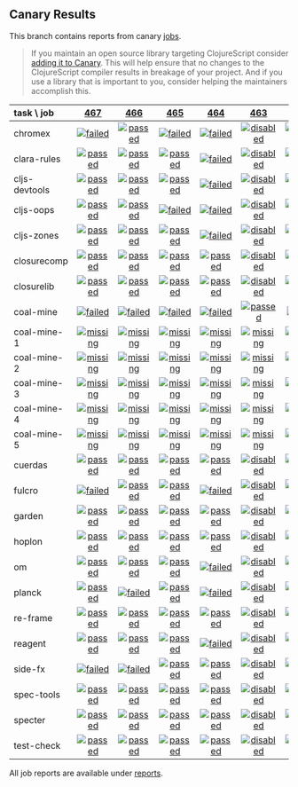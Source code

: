 ## Canary Results

This branch contains reports from canary [jobs](https://github.com/cljs-oss/canary/tree/jobs).

> If you maintain an open source library targeting ClojureScript consider [adding it to Canary](https://github.com/cljs-oss/canary/tree/master#how-to-participate). This will help ensure that no changes to the ClojureScript compiler results in breakage of your project. And if you use a library that is important to you, consider helping the maintainers accomplish this.

[//]: # (begin_overview_table)

| task \ job | <a href="reports/2018/07/06/job-000467-1.10.377-071e76b" title="job #467 finished on 2018-07-06">467</a> | <a href="reports/2018/07/05/job-000466-1.10.357-e03e416" title="job #466 finished on 2018-07-05">466</a> | <a href="reports/2018/07/05/job-000465-1.10.356-88390da" title="job #465 finished on 2018-07-05">465</a> | <a href="reports/2018/07/05/job-000464-1.10.356-88390da" title="job #464 finished on 2018-07-05">464</a> | <a href="reports/2018/07/04/job-000463-1.10.352-ea53fd0" title="job #463 finished on 2018-07-04">463</a> | <a href="reports/2018/07/04/job-000462-1.10.352-ea53fd0" title="job #462 finished on 2018-07-04">462</a> | <a href="reports/2018/07/04/job-000461-1.10.352-ea53fd0" title="job #461 finished on 2018-07-04">461</a> | <a href="reports/2018/07/03/job-000460-1.10.351-6c8e69c" title="job #460 finished on 2018-07-03">460</a> | <a href="reports/2018/07/02/job-000459-1.10.351-6c8e69c" title="job #459 finished on 2018-07-02">459</a> | <a href="reports/2018/07/01/job-000458-1.10.348-e173e54" title="job #458 finished on 2018-07-01">458</a> |
| :--- | :---: | :---: | :---: | :---: | :---: | :---: | :---: | :---: | :---: | :---: |
| chromex | <a href="reports/2018/07/06/job-000467-1.10.377-071e76b#-chromex"><img title="failed" src="http://box.binaryage.com/s-failed.svg"><a> | <a href="reports/2018/07/05/job-000466-1.10.357-e03e416#-chromex"><img title="passed" src="http://box.binaryage.com/s-passed.svg"><a> | <a href="reports/2018/07/05/job-000465-1.10.356-88390da#-chromex"><img title="failed" src="http://box.binaryage.com/s-failed.svg"><a> | <a href="reports/2018/07/05/job-000464-1.10.356-88390da#-chromex"><img title="failed" src="http://box.binaryage.com/s-failed.svg"><a> | <a href="reports/2018/07/04/job-000463-1.10.352-ea53fd0#-chromex"><img title="disabled" src="http://box.binaryage.com/s-disabled.svg"><a> | <a href="reports/2018/07/04/job-000462-1.10.352-ea53fd0#-chromex"><img title="disabled" src="http://box.binaryage.com/s-disabled.svg"><a> | <a href="reports/2018/07/04/job-000461-1.10.352-ea53fd0#-chromex"><img title="passed" src="http://box.binaryage.com/s-passed.svg"><a> | <a href="reports/2018/07/03/job-000460-1.10.351-6c8e69c#-chromex"><img title="passed" src="http://box.binaryage.com/s-passed.svg"><a> | <a href="reports/2018/07/02/job-000459-1.10.351-6c8e69c#-chromex"><img title="passed" src="http://box.binaryage.com/s-passed.svg"><a> | <a href="reports/2018/07/01/job-000458-1.10.348-e173e54#-chromex"><img title="passed" src="http://box.binaryage.com/s-passed.svg"><a> |
| clara-rules | <a href="reports/2018/07/06/job-000467-1.10.377-071e76b#-clara-rules"><img title="passed" src="http://box.binaryage.com/s-passed.svg"><a> | <a href="reports/2018/07/05/job-000466-1.10.357-e03e416#-clara-rules"><img title="passed" src="http://box.binaryage.com/s-passed.svg"><a> | <a href="reports/2018/07/05/job-000465-1.10.356-88390da#-clara-rules"><img title="passed" src="http://box.binaryage.com/s-passed.svg"><a> | <a href="reports/2018/07/05/job-000464-1.10.356-88390da#-clara-rules"><img title="failed" src="http://box.binaryage.com/s-failed.svg"><a> | <a href="reports/2018/07/04/job-000463-1.10.352-ea53fd0#-clara-rules"><img title="disabled" src="http://box.binaryage.com/s-disabled.svg"><a> | <a href="reports/2018/07/04/job-000462-1.10.352-ea53fd0#-clara-rules"><img title="disabled" src="http://box.binaryage.com/s-disabled.svg"><a> | <a href="reports/2018/07/04/job-000461-1.10.352-ea53fd0#-clara-rules"><img title="passed" src="http://box.binaryage.com/s-passed.svg"><a> | <a href="reports/2018/07/03/job-000460-1.10.351-6c8e69c#-clara-rules"><img title="passed" src="http://box.binaryage.com/s-passed.svg"><a> | <a href="reports/2018/07/02/job-000459-1.10.351-6c8e69c#-clara-rules"><img title="passed" src="http://box.binaryage.com/s-passed.svg"><a> | <a href="reports/2018/07/01/job-000458-1.10.348-e173e54#-clara-rules"><img title="passed" src="http://box.binaryage.com/s-passed.svg"><a> |
| cljs-devtools | <a href="reports/2018/07/06/job-000467-1.10.377-071e76b#-cljs-devtools"><img title="passed" src="http://box.binaryage.com/s-passed.svg"><a> | <a href="reports/2018/07/05/job-000466-1.10.357-e03e416#-cljs-devtools"><img title="passed" src="http://box.binaryage.com/s-passed.svg"><a> | <a href="reports/2018/07/05/job-000465-1.10.356-88390da#-cljs-devtools"><img title="passed" src="http://box.binaryage.com/s-passed.svg"><a> | <a href="reports/2018/07/05/job-000464-1.10.356-88390da#-cljs-devtools"><img title="failed" src="http://box.binaryage.com/s-failed.svg"><a> | <a href="reports/2018/07/04/job-000463-1.10.352-ea53fd0#-cljs-devtools"><img title="disabled" src="http://box.binaryage.com/s-disabled.svg"><a> | <a href="reports/2018/07/04/job-000462-1.10.352-ea53fd0#-cljs-devtools"><img title="disabled" src="http://box.binaryage.com/s-disabled.svg"><a> | <a href="reports/2018/07/04/job-000461-1.10.352-ea53fd0#-cljs-devtools"><img title="passed" src="http://box.binaryage.com/s-passed.svg"><a> | <a href="reports/2018/07/03/job-000460-1.10.351-6c8e69c#-cljs-devtools"><img title="passed" src="http://box.binaryage.com/s-passed.svg"><a> | <a href="reports/2018/07/02/job-000459-1.10.351-6c8e69c#-cljs-devtools"><img title="passed" src="http://box.binaryage.com/s-passed.svg"><a> | <a href="reports/2018/07/01/job-000458-1.10.348-e173e54#-cljs-devtools"><img title="passed" src="http://box.binaryage.com/s-passed.svg"><a> |
| cljs-oops | <a href="reports/2018/07/06/job-000467-1.10.377-071e76b#-cljs-oops"><img title="passed" src="http://box.binaryage.com/s-passed.svg"><a> | <a href="reports/2018/07/05/job-000466-1.10.357-e03e416#-cljs-oops"><img title="passed" src="http://box.binaryage.com/s-passed.svg"><a> | <a href="reports/2018/07/05/job-000465-1.10.356-88390da#-cljs-oops"><img title="failed" src="http://box.binaryage.com/s-failed.svg"><a> | <a href="reports/2018/07/05/job-000464-1.10.356-88390da#-cljs-oops"><img title="failed" src="http://box.binaryage.com/s-failed.svg"><a> | <a href="reports/2018/07/04/job-000463-1.10.352-ea53fd0#-cljs-oops"><img title="disabled" src="http://box.binaryage.com/s-disabled.svg"><a> | <a href="reports/2018/07/04/job-000462-1.10.352-ea53fd0#-cljs-oops"><img title="disabled" src="http://box.binaryage.com/s-disabled.svg"><a> | <a href="reports/2018/07/04/job-000461-1.10.352-ea53fd0#-cljs-oops"><img title="passed" src="http://box.binaryage.com/s-passed.svg"><a> | <a href="reports/2018/07/03/job-000460-1.10.351-6c8e69c#-cljs-oops"><img title="passed" src="http://box.binaryage.com/s-passed.svg"><a> | <a href="reports/2018/07/02/job-000459-1.10.351-6c8e69c#-cljs-oops"><img title="passed" src="http://box.binaryage.com/s-passed.svg"><a> | <a href="reports/2018/07/01/job-000458-1.10.348-e173e54#-cljs-oops"><img title="passed" src="http://box.binaryage.com/s-passed.svg"><a> |
| cljs-zones | <a href="reports/2018/07/06/job-000467-1.10.377-071e76b#-cljs-zones"><img title="passed" src="http://box.binaryage.com/s-passed.svg"><a> | <a href="reports/2018/07/05/job-000466-1.10.357-e03e416#-cljs-zones"><img title="passed" src="http://box.binaryage.com/s-passed.svg"><a> | <a href="reports/2018/07/05/job-000465-1.10.356-88390da#-cljs-zones"><img title="passed" src="http://box.binaryage.com/s-passed.svg"><a> | <a href="reports/2018/07/05/job-000464-1.10.356-88390da#-cljs-zones"><img title="failed" src="http://box.binaryage.com/s-failed.svg"><a> | <a href="reports/2018/07/04/job-000463-1.10.352-ea53fd0#-cljs-zones"><img title="disabled" src="http://box.binaryage.com/s-disabled.svg"><a> | <a href="reports/2018/07/04/job-000462-1.10.352-ea53fd0#-cljs-zones"><img title="disabled" src="http://box.binaryage.com/s-disabled.svg"><a> | <a href="reports/2018/07/04/job-000461-1.10.352-ea53fd0#-cljs-zones"><img title="passed" src="http://box.binaryage.com/s-passed.svg"><a> | <a href="reports/2018/07/03/job-000460-1.10.351-6c8e69c#-cljs-zones"><img title="passed" src="http://box.binaryage.com/s-passed.svg"><a> | <a href="reports/2018/07/02/job-000459-1.10.351-6c8e69c#-cljs-zones"><img title="passed" src="http://box.binaryage.com/s-passed.svg"><a> | <a href="reports/2018/07/01/job-000458-1.10.348-e173e54#-cljs-zones"><img title="passed" src="http://box.binaryage.com/s-passed.svg"><a> |
| closurecomp | <a href="reports/2018/07/06/job-000467-1.10.377-071e76b#-closurecomp"><img title="passed" src="http://box.binaryage.com/s-passed.svg"><a> | <a href="reports/2018/07/05/job-000466-1.10.357-e03e416#-closurecomp"><img title="passed" src="http://box.binaryage.com/s-passed.svg"><a> | <a href="reports/2018/07/05/job-000465-1.10.356-88390da#-closurecomp"><img title="passed" src="http://box.binaryage.com/s-passed.svg"><a> | <a href="reports/2018/07/05/job-000464-1.10.356-88390da#-closurecomp"><img title="passed" src="http://box.binaryage.com/s-passed.svg"><a> | <a href="reports/2018/07/04/job-000463-1.10.352-ea53fd0#-closurecomp"><img title="disabled" src="http://box.binaryage.com/s-disabled.svg"><a> | <a href="reports/2018/07/04/job-000462-1.10.352-ea53fd0#-closurecomp"><img title="disabled" src="http://box.binaryage.com/s-disabled.svg"><a> | <a href="reports/2018/07/04/job-000461-1.10.352-ea53fd0#-closurecomp"><img title="passed" src="http://box.binaryage.com/s-passed.svg"><a> | <a href="reports/2018/07/03/job-000460-1.10.351-6c8e69c#-closurecomp"><img title="failed" src="http://box.binaryage.com/s-failed.svg"><a> | <a href="reports/2018/07/02/job-000459-1.10.351-6c8e69c#-closurecomp"><img title="failed" src="http://box.binaryage.com/s-failed.svg"><a> | <a href="reports/2018/07/01/job-000458-1.10.348-e173e54#-closurecomp"><img title="failed" src="http://box.binaryage.com/s-failed.svg"><a> |
| closurelib | <a href="reports/2018/07/06/job-000467-1.10.377-071e76b#-closurelib"><img title="passed" src="http://box.binaryage.com/s-passed.svg"><a> | <a href="reports/2018/07/05/job-000466-1.10.357-e03e416#-closurelib"><img title="passed" src="http://box.binaryage.com/s-passed.svg"><a> | <a href="reports/2018/07/05/job-000465-1.10.356-88390da#-closurelib"><img title="passed" src="http://box.binaryage.com/s-passed.svg"><a> | <a href="reports/2018/07/05/job-000464-1.10.356-88390da#-closurelib"><img title="passed" src="http://box.binaryage.com/s-passed.svg"><a> | <a href="reports/2018/07/04/job-000463-1.10.352-ea53fd0#-closurelib"><img title="disabled" src="http://box.binaryage.com/s-disabled.svg"><a> | <a href="reports/2018/07/04/job-000462-1.10.352-ea53fd0#-closurelib"><img title="disabled" src="http://box.binaryage.com/s-disabled.svg"><a> | <a href="reports/2018/07/04/job-000461-1.10.352-ea53fd0#-closurelib"><img title="passed" src="http://box.binaryage.com/s-passed.svg"><a> | <a href="reports/2018/07/03/job-000460-1.10.351-6c8e69c#-closurelib"><img title="passed" src="http://box.binaryage.com/s-passed.svg"><a> | <a href="reports/2018/07/02/job-000459-1.10.351-6c8e69c#-closurelib"><img title="passed" src="http://box.binaryage.com/s-passed.svg"><a> | <a href="reports/2018/07/01/job-000458-1.10.348-e173e54#-closurelib"><img title="passed" src="http://box.binaryage.com/s-passed.svg"><a> |
| coal-mine | <a href="reports/2018/07/06/job-000467-1.10.377-071e76b#-coal-mine"><img title="failed" src="http://box.binaryage.com/s-failed.svg"><a> | <a href="reports/2018/07/05/job-000466-1.10.357-e03e416#-coal-mine"><img title="failed" src="http://box.binaryage.com/s-failed.svg"><a> | <a href="reports/2018/07/05/job-000465-1.10.356-88390da#-coal-mine"><img title="failed" src="http://box.binaryage.com/s-failed.svg"><a> | <a href="reports/2018/07/05/job-000464-1.10.356-88390da#-coal-mine"><img title="failed" src="http://box.binaryage.com/s-failed.svg"><a> | <a href="reports/2018/07/04/job-000463-1.10.352-ea53fd0#-coal-mine"><img title="passed" src="http://box.binaryage.com/s-passed.svg"><a> | <a href="reports/2018/07/04/job-000462-1.10.352-ea53fd0#-coal-mine"><img title="failed" src="http://box.binaryage.com/s-failed.svg"><a> | <a href="reports/2018/07/04/job-000461-1.10.352-ea53fd0#-coal-mine"><img title="missing" src="http://box.binaryage.com/s-missing.svg"><a> | <a href="reports/2018/07/03/job-000460-1.10.351-6c8e69c#-coal-mine"><img title="missing" src="http://box.binaryage.com/s-missing.svg"><a> | <a href="reports/2018/07/02/job-000459-1.10.351-6c8e69c#-coal-mine"><img title="missing" src="http://box.binaryage.com/s-missing.svg"><a> | <a href="reports/2018/07/01/job-000458-1.10.348-e173e54#-coal-mine"><img title="missing" src="http://box.binaryage.com/s-missing.svg"><a> |
| coal-mine-1 | <a href="reports/2018/07/06/job-000467-1.10.377-071e76b#-coal-mine-1"><img title="missing" src="http://box.binaryage.com/s-missing.svg"><a> | <a href="reports/2018/07/05/job-000466-1.10.357-e03e416#-coal-mine-1"><img title="missing" src="http://box.binaryage.com/s-missing.svg"><a> | <a href="reports/2018/07/05/job-000465-1.10.356-88390da#-coal-mine-1"><img title="missing" src="http://box.binaryage.com/s-missing.svg"><a> | <a href="reports/2018/07/05/job-000464-1.10.356-88390da#-coal-mine-1"><img title="missing" src="http://box.binaryage.com/s-missing.svg"><a> | <a href="reports/2018/07/04/job-000463-1.10.352-ea53fd0#-coal-mine-1"><img title="missing" src="http://box.binaryage.com/s-missing.svg"><a> | <a href="reports/2018/07/04/job-000462-1.10.352-ea53fd0#-coal-mine-1"><img title="missing" src="http://box.binaryage.com/s-missing.svg"><a> | <a href="reports/2018/07/04/job-000461-1.10.352-ea53fd0#-coal-mine-1"><img title="passed" src="http://box.binaryage.com/s-passed.svg"><a> | <a href="reports/2018/07/03/job-000460-1.10.351-6c8e69c#-coal-mine-1"><img title="passed" src="http://box.binaryage.com/s-passed.svg"><a> | <a href="reports/2018/07/02/job-000459-1.10.351-6c8e69c#-coal-mine-1"><img title="passed" src="http://box.binaryage.com/s-passed.svg"><a> | <a href="reports/2018/07/01/job-000458-1.10.348-e173e54#-coal-mine-1"><img title="passed" src="http://box.binaryage.com/s-passed.svg"><a> |
| coal-mine-2 | <a href="reports/2018/07/06/job-000467-1.10.377-071e76b#-coal-mine-2"><img title="missing" src="http://box.binaryage.com/s-missing.svg"><a> | <a href="reports/2018/07/05/job-000466-1.10.357-e03e416#-coal-mine-2"><img title="missing" src="http://box.binaryage.com/s-missing.svg"><a> | <a href="reports/2018/07/05/job-000465-1.10.356-88390da#-coal-mine-2"><img title="missing" src="http://box.binaryage.com/s-missing.svg"><a> | <a href="reports/2018/07/05/job-000464-1.10.356-88390da#-coal-mine-2"><img title="missing" src="http://box.binaryage.com/s-missing.svg"><a> | <a href="reports/2018/07/04/job-000463-1.10.352-ea53fd0#-coal-mine-2"><img title="missing" src="http://box.binaryage.com/s-missing.svg"><a> | <a href="reports/2018/07/04/job-000462-1.10.352-ea53fd0#-coal-mine-2"><img title="missing" src="http://box.binaryage.com/s-missing.svg"><a> | <a href="reports/2018/07/04/job-000461-1.10.352-ea53fd0#-coal-mine-2"><img title="passed" src="http://box.binaryage.com/s-passed.svg"><a> | <a href="reports/2018/07/03/job-000460-1.10.351-6c8e69c#-coal-mine-2"><img title="passed" src="http://box.binaryage.com/s-passed.svg"><a> | <a href="reports/2018/07/02/job-000459-1.10.351-6c8e69c#-coal-mine-2"><img title="passed" src="http://box.binaryage.com/s-passed.svg"><a> | <a href="reports/2018/07/01/job-000458-1.10.348-e173e54#-coal-mine-2"><img title="passed" src="http://box.binaryage.com/s-passed.svg"><a> |
| coal-mine-3 | <a href="reports/2018/07/06/job-000467-1.10.377-071e76b#-coal-mine-3"><img title="missing" src="http://box.binaryage.com/s-missing.svg"><a> | <a href="reports/2018/07/05/job-000466-1.10.357-e03e416#-coal-mine-3"><img title="missing" src="http://box.binaryage.com/s-missing.svg"><a> | <a href="reports/2018/07/05/job-000465-1.10.356-88390da#-coal-mine-3"><img title="missing" src="http://box.binaryage.com/s-missing.svg"><a> | <a href="reports/2018/07/05/job-000464-1.10.356-88390da#-coal-mine-3"><img title="missing" src="http://box.binaryage.com/s-missing.svg"><a> | <a href="reports/2018/07/04/job-000463-1.10.352-ea53fd0#-coal-mine-3"><img title="missing" src="http://box.binaryage.com/s-missing.svg"><a> | <a href="reports/2018/07/04/job-000462-1.10.352-ea53fd0#-coal-mine-3"><img title="missing" src="http://box.binaryage.com/s-missing.svg"><a> | <a href="reports/2018/07/04/job-000461-1.10.352-ea53fd0#-coal-mine-3"><img title="passed" src="http://box.binaryage.com/s-passed.svg"><a> | <a href="reports/2018/07/03/job-000460-1.10.351-6c8e69c#-coal-mine-3"><img title="passed" src="http://box.binaryage.com/s-passed.svg"><a> | <a href="reports/2018/07/02/job-000459-1.10.351-6c8e69c#-coal-mine-3"><img title="passed" src="http://box.binaryage.com/s-passed.svg"><a> | <a href="reports/2018/07/01/job-000458-1.10.348-e173e54#-coal-mine-3"><img title="passed" src="http://box.binaryage.com/s-passed.svg"><a> |
| coal-mine-4 | <a href="reports/2018/07/06/job-000467-1.10.377-071e76b#-coal-mine-4"><img title="missing" src="http://box.binaryage.com/s-missing.svg"><a> | <a href="reports/2018/07/05/job-000466-1.10.357-e03e416#-coal-mine-4"><img title="missing" src="http://box.binaryage.com/s-missing.svg"><a> | <a href="reports/2018/07/05/job-000465-1.10.356-88390da#-coal-mine-4"><img title="missing" src="http://box.binaryage.com/s-missing.svg"><a> | <a href="reports/2018/07/05/job-000464-1.10.356-88390da#-coal-mine-4"><img title="missing" src="http://box.binaryage.com/s-missing.svg"><a> | <a href="reports/2018/07/04/job-000463-1.10.352-ea53fd0#-coal-mine-4"><img title="missing" src="http://box.binaryage.com/s-missing.svg"><a> | <a href="reports/2018/07/04/job-000462-1.10.352-ea53fd0#-coal-mine-4"><img title="missing" src="http://box.binaryage.com/s-missing.svg"><a> | <a href="reports/2018/07/04/job-000461-1.10.352-ea53fd0#-coal-mine-4"><img title="passed" src="http://box.binaryage.com/s-passed.svg"><a> | <a href="reports/2018/07/03/job-000460-1.10.351-6c8e69c#-coal-mine-4"><img title="passed" src="http://box.binaryage.com/s-passed.svg"><a> | <a href="reports/2018/07/02/job-000459-1.10.351-6c8e69c#-coal-mine-4"><img title="passed" src="http://box.binaryage.com/s-passed.svg"><a> | <a href="reports/2018/07/01/job-000458-1.10.348-e173e54#-coal-mine-4"><img title="passed" src="http://box.binaryage.com/s-passed.svg"><a> |
| coal-mine-5 | <a href="reports/2018/07/06/job-000467-1.10.377-071e76b#-coal-mine-5"><img title="missing" src="http://box.binaryage.com/s-missing.svg"><a> | <a href="reports/2018/07/05/job-000466-1.10.357-e03e416#-coal-mine-5"><img title="missing" src="http://box.binaryage.com/s-missing.svg"><a> | <a href="reports/2018/07/05/job-000465-1.10.356-88390da#-coal-mine-5"><img title="missing" src="http://box.binaryage.com/s-missing.svg"><a> | <a href="reports/2018/07/05/job-000464-1.10.356-88390da#-coal-mine-5"><img title="missing" src="http://box.binaryage.com/s-missing.svg"><a> | <a href="reports/2018/07/04/job-000463-1.10.352-ea53fd0#-coal-mine-5"><img title="missing" src="http://box.binaryage.com/s-missing.svg"><a> | <a href="reports/2018/07/04/job-000462-1.10.352-ea53fd0#-coal-mine-5"><img title="missing" src="http://box.binaryage.com/s-missing.svg"><a> | <a href="reports/2018/07/04/job-000461-1.10.352-ea53fd0#-coal-mine-5"><img title="passed" src="http://box.binaryage.com/s-passed.svg"><a> | <a href="reports/2018/07/03/job-000460-1.10.351-6c8e69c#-coal-mine-5"><img title="passed" src="http://box.binaryage.com/s-passed.svg"><a> | <a href="reports/2018/07/02/job-000459-1.10.351-6c8e69c#-coal-mine-5"><img title="passed" src="http://box.binaryage.com/s-passed.svg"><a> | <a href="reports/2018/07/01/job-000458-1.10.348-e173e54#-coal-mine-5"><img title="passed" src="http://box.binaryage.com/s-passed.svg"><a> |
| cuerdas | <a href="reports/2018/07/06/job-000467-1.10.377-071e76b#-cuerdas"><img title="passed" src="http://box.binaryage.com/s-passed.svg"><a> | <a href="reports/2018/07/05/job-000466-1.10.357-e03e416#-cuerdas"><img title="passed" src="http://box.binaryage.com/s-passed.svg"><a> | <a href="reports/2018/07/05/job-000465-1.10.356-88390da#-cuerdas"><img title="passed" src="http://box.binaryage.com/s-passed.svg"><a> | <a href="reports/2018/07/05/job-000464-1.10.356-88390da#-cuerdas"><img title="passed" src="http://box.binaryage.com/s-passed.svg"><a> | <a href="reports/2018/07/04/job-000463-1.10.352-ea53fd0#-cuerdas"><img title="disabled" src="http://box.binaryage.com/s-disabled.svg"><a> | <a href="reports/2018/07/04/job-000462-1.10.352-ea53fd0#-cuerdas"><img title="disabled" src="http://box.binaryage.com/s-disabled.svg"><a> | <a href="reports/2018/07/04/job-000461-1.10.352-ea53fd0#-cuerdas"><img title="passed" src="http://box.binaryage.com/s-passed.svg"><a> | <a href="reports/2018/07/03/job-000460-1.10.351-6c8e69c#-cuerdas"><img title="passed" src="http://box.binaryage.com/s-passed.svg"><a> | <a href="reports/2018/07/02/job-000459-1.10.351-6c8e69c#-cuerdas"><img title="passed" src="http://box.binaryage.com/s-passed.svg"><a> | <a href="reports/2018/07/01/job-000458-1.10.348-e173e54#-cuerdas"><img title="passed" src="http://box.binaryage.com/s-passed.svg"><a> |
| fulcro | <a href="reports/2018/07/06/job-000467-1.10.377-071e76b#-fulcro"><img title="failed" src="http://box.binaryage.com/s-failed.svg"><a> | <a href="reports/2018/07/05/job-000466-1.10.357-e03e416#-fulcro"><img title="passed" src="http://box.binaryage.com/s-passed.svg"><a> | <a href="reports/2018/07/05/job-000465-1.10.356-88390da#-fulcro"><img title="passed" src="http://box.binaryage.com/s-passed.svg"><a> | <a href="reports/2018/07/05/job-000464-1.10.356-88390da#-fulcro"><img title="failed" src="http://box.binaryage.com/s-failed.svg"><a> | <a href="reports/2018/07/04/job-000463-1.10.352-ea53fd0#-fulcro"><img title="disabled" src="http://box.binaryage.com/s-disabled.svg"><a> | <a href="reports/2018/07/04/job-000462-1.10.352-ea53fd0#-fulcro"><img title="disabled" src="http://box.binaryage.com/s-disabled.svg"><a> | <a href="reports/2018/07/04/job-000461-1.10.352-ea53fd0#-fulcro"><img title="passed" src="http://box.binaryage.com/s-passed.svg"><a> | <a href="reports/2018/07/03/job-000460-1.10.351-6c8e69c#-fulcro"><img title="passed" src="http://box.binaryage.com/s-passed.svg"><a> | <a href="reports/2018/07/02/job-000459-1.10.351-6c8e69c#-fulcro"><img title="passed" src="http://box.binaryage.com/s-passed.svg"><a> | <a href="reports/2018/07/01/job-000458-1.10.348-e173e54#-fulcro"><img title="passed" src="http://box.binaryage.com/s-passed.svg"><a> |
| garden | <a href="reports/2018/07/06/job-000467-1.10.377-071e76b#-garden"><img title="passed" src="http://box.binaryage.com/s-passed.svg"><a> | <a href="reports/2018/07/05/job-000466-1.10.357-e03e416#-garden"><img title="passed" src="http://box.binaryage.com/s-passed.svg"><a> | <a href="reports/2018/07/05/job-000465-1.10.356-88390da#-garden"><img title="passed" src="http://box.binaryage.com/s-passed.svg"><a> | <a href="reports/2018/07/05/job-000464-1.10.356-88390da#-garden"><img title="passed" src="http://box.binaryage.com/s-passed.svg"><a> | <a href="reports/2018/07/04/job-000463-1.10.352-ea53fd0#-garden"><img title="disabled" src="http://box.binaryage.com/s-disabled.svg"><a> | <a href="reports/2018/07/04/job-000462-1.10.352-ea53fd0#-garden"><img title="disabled" src="http://box.binaryage.com/s-disabled.svg"><a> | <a href="reports/2018/07/04/job-000461-1.10.352-ea53fd0#-garden"><img title="passed" src="http://box.binaryage.com/s-passed.svg"><a> | <a href="reports/2018/07/03/job-000460-1.10.351-6c8e69c#-garden"><img title="passed" src="http://box.binaryage.com/s-passed.svg"><a> | <a href="reports/2018/07/02/job-000459-1.10.351-6c8e69c#-garden"><img title="passed" src="http://box.binaryage.com/s-passed.svg"><a> | <a href="reports/2018/07/01/job-000458-1.10.348-e173e54#-garden"><img title="passed" src="http://box.binaryage.com/s-passed.svg"><a> |
| hoplon | <a href="reports/2018/07/06/job-000467-1.10.377-071e76b#-hoplon"><img title="passed" src="http://box.binaryage.com/s-passed.svg"><a> | <a href="reports/2018/07/05/job-000466-1.10.357-e03e416#-hoplon"><img title="passed" src="http://box.binaryage.com/s-passed.svg"><a> | <a href="reports/2018/07/05/job-000465-1.10.356-88390da#-hoplon"><img title="passed" src="http://box.binaryage.com/s-passed.svg"><a> | <a href="reports/2018/07/05/job-000464-1.10.356-88390da#-hoplon"><img title="passed" src="http://box.binaryage.com/s-passed.svg"><a> | <a href="reports/2018/07/04/job-000463-1.10.352-ea53fd0#-hoplon"><img title="disabled" src="http://box.binaryage.com/s-disabled.svg"><a> | <a href="reports/2018/07/04/job-000462-1.10.352-ea53fd0#-hoplon"><img title="disabled" src="http://box.binaryage.com/s-disabled.svg"><a> | <a href="reports/2018/07/04/job-000461-1.10.352-ea53fd0#-hoplon"><img title="passed" src="http://box.binaryage.com/s-passed.svg"><a> | <a href="reports/2018/07/03/job-000460-1.10.351-6c8e69c#-hoplon"><img title="passed" src="http://box.binaryage.com/s-passed.svg"><a> | <a href="reports/2018/07/02/job-000459-1.10.351-6c8e69c#-hoplon"><img title="passed" src="http://box.binaryage.com/s-passed.svg"><a> | <a href="reports/2018/07/01/job-000458-1.10.348-e173e54#-hoplon"><img title="passed" src="http://box.binaryage.com/s-passed.svg"><a> |
| om | <a href="reports/2018/07/06/job-000467-1.10.377-071e76b#-om"><img title="passed" src="http://box.binaryage.com/s-passed.svg"><a> | <a href="reports/2018/07/05/job-000466-1.10.357-e03e416#-om"><img title="passed" src="http://box.binaryage.com/s-passed.svg"><a> | <a href="reports/2018/07/05/job-000465-1.10.356-88390da#-om"><img title="passed" src="http://box.binaryage.com/s-passed.svg"><a> | <a href="reports/2018/07/05/job-000464-1.10.356-88390da#-om"><img title="failed" src="http://box.binaryage.com/s-failed.svg"><a> | <a href="reports/2018/07/04/job-000463-1.10.352-ea53fd0#-om"><img title="disabled" src="http://box.binaryage.com/s-disabled.svg"><a> | <a href="reports/2018/07/04/job-000462-1.10.352-ea53fd0#-om"><img title="disabled" src="http://box.binaryage.com/s-disabled.svg"><a> | <a href="reports/2018/07/04/job-000461-1.10.352-ea53fd0#-om"><img title="passed" src="http://box.binaryage.com/s-passed.svg"><a> | <a href="reports/2018/07/03/job-000460-1.10.351-6c8e69c#-om"><img title="passed" src="http://box.binaryage.com/s-passed.svg"><a> | <a href="reports/2018/07/02/job-000459-1.10.351-6c8e69c#-om"><img title="passed" src="http://box.binaryage.com/s-passed.svg"><a> | <a href="reports/2018/07/01/job-000458-1.10.348-e173e54#-om"><img title="passed" src="http://box.binaryage.com/s-passed.svg"><a> |
| planck | <a href="reports/2018/07/06/job-000467-1.10.377-071e76b#-planck"><img title="passed" src="http://box.binaryage.com/s-passed.svg"><a> | <a href="reports/2018/07/05/job-000466-1.10.357-e03e416#-planck"><img title="failed" src="http://box.binaryage.com/s-failed.svg"><a> | <a href="reports/2018/07/05/job-000465-1.10.356-88390da#-planck"><img title="passed" src="http://box.binaryage.com/s-passed.svg"><a> | <a href="reports/2018/07/05/job-000464-1.10.356-88390da#-planck"><img title="failed" src="http://box.binaryage.com/s-failed.svg"><a> | <a href="reports/2018/07/04/job-000463-1.10.352-ea53fd0#-planck"><img title="disabled" src="http://box.binaryage.com/s-disabled.svg"><a> | <a href="reports/2018/07/04/job-000462-1.10.352-ea53fd0#-planck"><img title="disabled" src="http://box.binaryage.com/s-disabled.svg"><a> | <a href="reports/2018/07/04/job-000461-1.10.352-ea53fd0#-planck"><img title="passed" src="http://box.binaryage.com/s-passed.svg"><a> | <a href="reports/2018/07/03/job-000460-1.10.351-6c8e69c#-planck"><img title="passed" src="http://box.binaryage.com/s-passed.svg"><a> | <a href="reports/2018/07/02/job-000459-1.10.351-6c8e69c#-planck"><img title="passed" src="http://box.binaryage.com/s-passed.svg"><a> | <a href="reports/2018/07/01/job-000458-1.10.348-e173e54#-planck"><img title="passed" src="http://box.binaryage.com/s-passed.svg"><a> |
| re-frame | <a href="reports/2018/07/06/job-000467-1.10.377-071e76b#-re-frame"><img title="passed" src="http://box.binaryage.com/s-passed.svg"><a> | <a href="reports/2018/07/05/job-000466-1.10.357-e03e416#-re-frame"><img title="passed" src="http://box.binaryage.com/s-passed.svg"><a> | <a href="reports/2018/07/05/job-000465-1.10.356-88390da#-re-frame"><img title="passed" src="http://box.binaryage.com/s-passed.svg"><a> | <a href="reports/2018/07/05/job-000464-1.10.356-88390da#-re-frame"><img title="passed" src="http://box.binaryage.com/s-passed.svg"><a> | <a href="reports/2018/07/04/job-000463-1.10.352-ea53fd0#-re-frame"><img title="disabled" src="http://box.binaryage.com/s-disabled.svg"><a> | <a href="reports/2018/07/04/job-000462-1.10.352-ea53fd0#-re-frame"><img title="disabled" src="http://box.binaryage.com/s-disabled.svg"><a> | <a href="reports/2018/07/04/job-000461-1.10.352-ea53fd0#-re-frame"><img title="passed" src="http://box.binaryage.com/s-passed.svg"><a> | <a href="reports/2018/07/03/job-000460-1.10.351-6c8e69c#-re-frame"><img title="passed" src="http://box.binaryage.com/s-passed.svg"><a> | <a href="reports/2018/07/02/job-000459-1.10.351-6c8e69c#-re-frame"><img title="passed" src="http://box.binaryage.com/s-passed.svg"><a> | <a href="reports/2018/07/01/job-000458-1.10.348-e173e54#-re-frame"><img title="passed" src="http://box.binaryage.com/s-passed.svg"><a> |
| reagent | <a href="reports/2018/07/06/job-000467-1.10.377-071e76b#-reagent"><img title="passed" src="http://box.binaryage.com/s-passed.svg"><a> | <a href="reports/2018/07/05/job-000466-1.10.357-e03e416#-reagent"><img title="passed" src="http://box.binaryage.com/s-passed.svg"><a> | <a href="reports/2018/07/05/job-000465-1.10.356-88390da#-reagent"><img title="passed" src="http://box.binaryage.com/s-passed.svg"><a> | <a href="reports/2018/07/05/job-000464-1.10.356-88390da#-reagent"><img title="failed" src="http://box.binaryage.com/s-failed.svg"><a> | <a href="reports/2018/07/04/job-000463-1.10.352-ea53fd0#-reagent"><img title="disabled" src="http://box.binaryage.com/s-disabled.svg"><a> | <a href="reports/2018/07/04/job-000462-1.10.352-ea53fd0#-reagent"><img title="disabled" src="http://box.binaryage.com/s-disabled.svg"><a> | <a href="reports/2018/07/04/job-000461-1.10.352-ea53fd0#-reagent"><img title="passed" src="http://box.binaryage.com/s-passed.svg"><a> | <a href="reports/2018/07/03/job-000460-1.10.351-6c8e69c#-reagent"><img title="passed" src="http://box.binaryage.com/s-passed.svg"><a> | <a href="reports/2018/07/02/job-000459-1.10.351-6c8e69c#-reagent"><img title="passed" src="http://box.binaryage.com/s-passed.svg"><a> | <a href="reports/2018/07/01/job-000458-1.10.348-e173e54#-reagent"><img title="passed" src="http://box.binaryage.com/s-passed.svg"><a> |
| side-fx | <a href="reports/2018/07/06/job-000467-1.10.377-071e76b#-side-fx"><img title="failed" src="http://box.binaryage.com/s-failed.svg"><a> | <a href="reports/2018/07/05/job-000466-1.10.357-e03e416#-side-fx"><img title="failed" src="http://box.binaryage.com/s-failed.svg"><a> | <a href="reports/2018/07/05/job-000465-1.10.356-88390da#-side-fx"><img title="passed" src="http://box.binaryage.com/s-passed.svg"><a> | <a href="reports/2018/07/05/job-000464-1.10.356-88390da#-side-fx"><img title="passed" src="http://box.binaryage.com/s-passed.svg"><a> | <a href="reports/2018/07/04/job-000463-1.10.352-ea53fd0#-side-fx"><img title="disabled" src="http://box.binaryage.com/s-disabled.svg"><a> | <a href="reports/2018/07/04/job-000462-1.10.352-ea53fd0#-side-fx"><img title="disabled" src="http://box.binaryage.com/s-disabled.svg"><a> | <a href="reports/2018/07/04/job-000461-1.10.352-ea53fd0#-side-fx"><img title="passed" src="http://box.binaryage.com/s-passed.svg"><a> | <a href="reports/2018/07/03/job-000460-1.10.351-6c8e69c#-side-fx"><img title="passed" src="http://box.binaryage.com/s-passed.svg"><a> | <a href="reports/2018/07/02/job-000459-1.10.351-6c8e69c#-side-fx"><img title="passed" src="http://box.binaryage.com/s-passed.svg"><a> | <a href="reports/2018/07/01/job-000458-1.10.348-e173e54#-side-fx"><img title="passed" src="http://box.binaryage.com/s-passed.svg"><a> |
| spec-tools | <a href="reports/2018/07/06/job-000467-1.10.377-071e76b#-spec-tools"><img title="passed" src="http://box.binaryage.com/s-passed.svg"><a> | <a href="reports/2018/07/05/job-000466-1.10.357-e03e416#-spec-tools"><img title="passed" src="http://box.binaryage.com/s-passed.svg"><a> | <a href="reports/2018/07/05/job-000465-1.10.356-88390da#-spec-tools"><img title="passed" src="http://box.binaryage.com/s-passed.svg"><a> | <a href="reports/2018/07/05/job-000464-1.10.356-88390da#-spec-tools"><img title="passed" src="http://box.binaryage.com/s-passed.svg"><a> | <a href="reports/2018/07/04/job-000463-1.10.352-ea53fd0#-spec-tools"><img title="disabled" src="http://box.binaryage.com/s-disabled.svg"><a> | <a href="reports/2018/07/04/job-000462-1.10.352-ea53fd0#-spec-tools"><img title="disabled" src="http://box.binaryage.com/s-disabled.svg"><a> | <a href="reports/2018/07/04/job-000461-1.10.352-ea53fd0#-spec-tools"><img title="passed" src="http://box.binaryage.com/s-passed.svg"><a> | <a href="reports/2018/07/03/job-000460-1.10.351-6c8e69c#-spec-tools"><img title="passed" src="http://box.binaryage.com/s-passed.svg"><a> | <a href="reports/2018/07/02/job-000459-1.10.351-6c8e69c#-spec-tools"><img title="passed" src="http://box.binaryage.com/s-passed.svg"><a> | <a href="reports/2018/07/01/job-000458-1.10.348-e173e54#-spec-tools"><img title="passed" src="http://box.binaryage.com/s-passed.svg"><a> |
| specter | <a href="reports/2018/07/06/job-000467-1.10.377-071e76b#-specter"><img title="passed" src="http://box.binaryage.com/s-passed.svg"><a> | <a href="reports/2018/07/05/job-000466-1.10.357-e03e416#-specter"><img title="passed" src="http://box.binaryage.com/s-passed.svg"><a> | <a href="reports/2018/07/05/job-000465-1.10.356-88390da#-specter"><img title="passed" src="http://box.binaryage.com/s-passed.svg"><a> | <a href="reports/2018/07/05/job-000464-1.10.356-88390da#-specter"><img title="passed" src="http://box.binaryage.com/s-passed.svg"><a> | <a href="reports/2018/07/04/job-000463-1.10.352-ea53fd0#-specter"><img title="disabled" src="http://box.binaryage.com/s-disabled.svg"><a> | <a href="reports/2018/07/04/job-000462-1.10.352-ea53fd0#-specter"><img title="disabled" src="http://box.binaryage.com/s-disabled.svg"><a> | <a href="reports/2018/07/04/job-000461-1.10.352-ea53fd0#-specter"><img title="passed" src="http://box.binaryage.com/s-passed.svg"><a> | <a href="reports/2018/07/03/job-000460-1.10.351-6c8e69c#-specter"><img title="passed" src="http://box.binaryage.com/s-passed.svg"><a> | <a href="reports/2018/07/02/job-000459-1.10.351-6c8e69c#-specter"><img title="passed" src="http://box.binaryage.com/s-passed.svg"><a> | <a href="reports/2018/07/01/job-000458-1.10.348-e173e54#-specter"><img title="passed" src="http://box.binaryage.com/s-passed.svg"><a> |
| test-check | <a href="reports/2018/07/06/job-000467-1.10.377-071e76b#-test-check"><img title="passed" src="http://box.binaryage.com/s-passed.svg"><a> | <a href="reports/2018/07/05/job-000466-1.10.357-e03e416#-test-check"><img title="passed" src="http://box.binaryage.com/s-passed.svg"><a> | <a href="reports/2018/07/05/job-000465-1.10.356-88390da#-test-check"><img title="passed" src="http://box.binaryage.com/s-passed.svg"><a> | <a href="reports/2018/07/05/job-000464-1.10.356-88390da#-test-check"><img title="passed" src="http://box.binaryage.com/s-passed.svg"><a> | <a href="reports/2018/07/04/job-000463-1.10.352-ea53fd0#-test-check"><img title="disabled" src="http://box.binaryage.com/s-disabled.svg"><a> | <a href="reports/2018/07/04/job-000462-1.10.352-ea53fd0#-test-check"><img title="disabled" src="http://box.binaryage.com/s-disabled.svg"><a> | <a href="reports/2018/07/04/job-000461-1.10.352-ea53fd0#-test-check"><img title="passed" src="http://box.binaryage.com/s-passed.svg"><a> | <a href="reports/2018/07/03/job-000460-1.10.351-6c8e69c#-test-check"><img title="passed" src="http://box.binaryage.com/s-passed.svg"><a> | <a href="reports/2018/07/02/job-000459-1.10.351-6c8e69c#-test-check"><img title="passed" src="http://box.binaryage.com/s-passed.svg"><a> | <a href="reports/2018/07/01/job-000458-1.10.348-e173e54#-test-check"><img title="passed" src="http://box.binaryage.com/s-passed.svg"><a> |

[//]: # (end_overview_table)

All job reports are available under [reports](reports).
